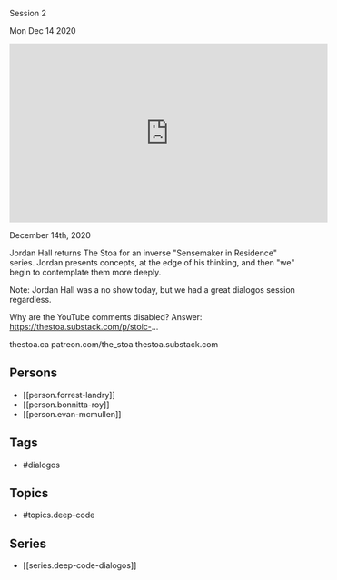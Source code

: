 

 Session 2

Mon Dec 14 2020

<iframe width="560" height="315" src="https://www.youtube.com/embed/mkiNFQIe2nI" title="Deep Code Dialogos: Session 2 w/ Forrest Landry, Bonnitta Roy, and Evan McMullen" frameborder="0" allow="accelerometer; autoplay; clipboard-write; encrypted-media; gyroscope; picture-in-picture" allowfullscreen ></iframe>

December 14th, 2020

Jordan Hall returns The Stoa for an inverse "Sensemaker in Residence" series. Jordan presents concepts, at the edge of his thinking, and then "we" begin to contemplate them more deeply.

Note: Jordan Hall was a no show today, but we had a great dialogos session regardless. 

Why are the YouTube comments disabled? Answer: https://thestoa.substack.com/p/stoic-...

thestoa.ca
patreon.com/the_stoa
thestoa.substack.com

## Persons

- [[person.forrest-landry]]
- [[person.bonnitta-roy]]
- [[person.evan-mcmullen]]

## Tags

- #dialogos

## Topics

- #topics.deep-code

## Series

- [[series.deep-code-dialogos]]

